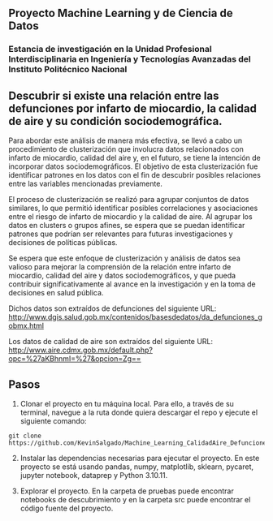 ## **Proyecto Machine Learning y de Ciencia de Datos**
### **Estancia de investigación en la Unidad Profesional Interdisciplinaria en Ingeniería y Tecnologías Avanzadas del Instituto Politécnico Nacional**
## Descubrir si existe una relación entre las defunciones por infarto de miocardio, la calidad de aire y su condición sociodemográfica.

Para abordar este análisis de manera más efectiva, se llevó a cabo un procedimiento de clusterización que involucra datos relacionados con infarto de miocardio, calidad del aire y, en el futuro, se tiene la intención de incorporar datos sociodemográficos. El objetivo de esta clusterización fue identificar patrones en los datos con el fin de descubrir posibles relaciones entre las variables mencionadas previamente.

El proceso de clusterización se realizó para agrupar conjuntos de datos similares, lo que permitió identificar posibles correlaciones y asociaciones entre el riesgo de infarto de miocardio y la calidad de aire. Al agrupar los datos en clusters o grupos afines, se espera que se puedan identificar patrones que podrían ser relevantes para futuras investigaciones y decisiones de políticas públicas.

Se espera que este enfoque de clusterización y análisis de datos sea valioso para mejorar la comprensión de la relación entre infarto de miocardio, calidad del aire y datos sociodemográficos, y que pueda contribuir significativamente al avance en la investigación y en la toma de decisiones en salud pública.

Dichos datos son extraídos de defunciones del siguiente URL:  http://www.dgis.salud.gob.mx/contenidos/basesdedatos/da_defunciones_gobmx.html

Los datos de calidad de aire son extraídos del siguiente URL:  http://www.aire.cdmx.gob.mx/default.php?opc=%27aKBhnmI=%27&opcion=Zg==

## **Pasos**
1. Clonar el proyecto en tu máquina local. Para ello, a través de su terminal, navegue a la ruta donde quiera descargar el repo y ejecute el siguiente comando:

```
git clone https://github.com/KevinSalgado/Machine_Learning_CalidadAire_Defunciones.git
```

2. Instalar las dependencias necesarias para ejecutar el proyecto. En este proyecto se está usando pandas, numpy, matplotlib, sklearn, pycaret, jupyter notebook, dataprep y Python 3.10.11.

3. Explorar el proyecto. En la carpeta de pruebas puede encontrar notebooks de descubrimiento y en la carpeta src puede encontrar el código fuente del proyecto.

